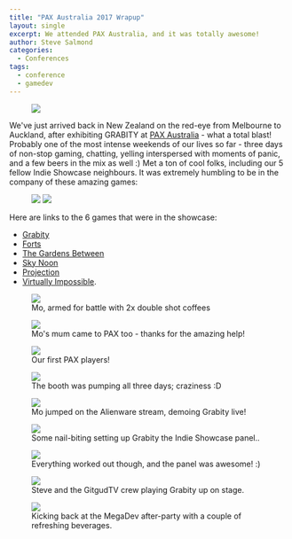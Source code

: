 ```yaml
---
title: "PAX Australia 2017 Wrapup"
layout: single
excerpt: We attended PAX Australia, and it was totally awesome!
author: Steve Salmond
categories:
  - Conferences
tags:
  - conference
  - gamedev
---
```


<figure>
    <a href="/assets/images/paxaus/PaxAusIndieShowcasePanel01.jpg"><img src="/assets/images/paxaus/PaxAusIndieShowcasePanel01.jpg"></a>
</figure>

We've just arrived back in New Zealand on the red-eye from Melbourne to Auckland, after exhibiting GRABITY at [PAX Australia](http://aus.paxsite.com/indie) - what a total blast!  Probably one of the most intense weekends of our lives so far - three days of non-stop gaming, chatting, yelling interspersed with moments of panic, and a few beers in the mix as well :)  Met a ton of cool folks, including our 5 fellow Indie Showcase neighbours.  It was extremely humbling to be in the company of these amazing games:

<figure class="half">
    <a href="/assets/images/paxaus/PaxAusIndieShowcaseBanners01.jpg"><img src="/assets/images/paxaus/PaxAusIndieShowcaseBanners01.jpg"></a>
    <a href="/assets/images/paxaus/PaxAusIndieShowcaseBanners02.jpg"><img src="/assets/images/paxaus/PaxAusIndieShowcaseBanners02.jpg"></a>
</figure>

Here are links to the 6 games that were in the showcase:
- [Grabity](http://grabitygame.com/)
- [Forts](http://store.steampowered.com/app/410900/Forts/)
- [The Gardens Between](http://thevoxelagents.com/gardensbetween/)
- [Sky Noon](http://store.steampowered.com/app/569530/Sky_Noon/)
- [Projection](http://www.shadowplaystudios.com/)
- [Virtually Impossible](http://store.steampowered.com/app/621780/Virtually_Impossible/).



<!--
## Preparations

About six weeks out from PAX, we decided that demoing on a laptop was not going to cut it, and 

## Day 0 - Arrival

We arrived in Melbourne late at night after a cramped Jetstar flight and a near-disaster with visas (Mo and his Mum both have German passports, and we didn't realize they needed to obtain travel visas to enter Australia.)  We were also pretty worried about taking our demo rig as carry-on luggage as it's quite heavy, but everything worked out fine in that department, luckily!

## Day 1 - Setup
-->


<figure>
    <a href="/assets/images/paxaus/PaxAusBooth01.JPG"><img src="/assets/images/paxaus/PaxAusBooth01.JPG"></a>
    <figcaption>Mo, armed for battle with 2x double shot coffees</figcaption>
</figure>

<figure>
    <a href="/assets/images/paxaus/PaxAusBooth02.jpg"><img src="/assets/images/paxaus/PaxAusBooth02.jpg"></a>
    <figcaption>Mo's mum came to PAX too - thanks for the amazing help!</figcaption>
</figure>

<figure>
    <a href="/assets/images/paxaus/PaxAusBooth03.jpg"><img src="/assets/images/paxaus/PaxAusBooth03.jpg"></a>
    <figcaption>Our first PAX players!</figcaption>
</figure>

<figure>
    <a href="/assets/images/paxaus/PaxAusBooth04.jpg"><img src="/assets/images/paxaus/PaxAusBooth04.jpg"></a>
    <figcaption>The booth was pumping all three days; craziness :D</figcaption>
</figure>

<figure>
    <a href="/assets/images/paxaus/PaxAusAlienware01.jpg"><img src="/assets/images/paxaus/PaxAusAlienware01.jpg"></a>
    <figcaption>Mo jumped on the Alienware stream, demoing Grabity live!</figcaption>
</figure>

<figure>
    <a href="/assets/images/paxaus/PaxAusIndieShowcasePanel01.jpg"><img src="/assets/images/paxaus/PaxAusIndieShowcasePanel01.jpg"></a>
    <figcaption>Some nail-biting setting up Grabity the Indie Showcase panel..</figcaption>
</figure>

<figure>
    <a href="/assets/images/paxaus/PaxAusIndieShowcasePanel02.jpg"><img src="/assets/images/paxaus/PaxAusIndieShowcasePanel02.jpg"></a>
    <figcaption>Everything worked out though, and the panel was awesome! :)</figcaption>
</figure>

<figure>
    <a href="/assets/images/paxaus/PaxAusIndieShowcasePanel03.jpg"><img src="/assets/images/paxaus/PaxAusIndieShowcasePanel03.jpg"></a>
    <figcaption>Steve and the GitgudTV crew playing Grabity up on stage.</figcaption>
</figure>

<figure>
    <a href="/assets/images/paxaus/PaxAusMegaDevAfterParty.jpg"><img src="/assets/images/paxaus/PaxAusMegaDevAfterParty.jpg"></a>
    <figcaption>Kicking back at the MegaDev after-party with a couple of refreshing beverages.</figcaption>
</figure>
